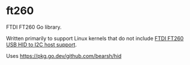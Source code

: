 # ft260

FTDI FT260 Go library.

Written primarily to support Linux kernels that do not
include [FTDI FT260 USB HID to I2C host support](https://www.kernelconfig.io/config_hid_ft260).

Uses https://pkg.go.dev/github.com/bearsh/hid
